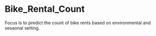 # Bike_Rental_Count
Focus is to predict the count of bike rents based on environmental and sesaonal setting.
